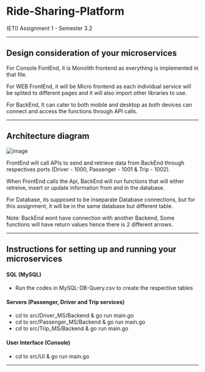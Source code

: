 # Ride-Sharing-Platform
(ETI) Assignment 1 - Semester 3.2

---
## Design consideration of your microservices

For Console FontEnd, it is Monolith frontend as everything is implemented in that file. 

For WEB FrontEnd, it will be Micro frontend as each individual service will be splited to different pages and it will also import other libraries to use.

For BackEnd, It can cater to both mobile and desktop as both devices can connect and access the functions through API calls.

---
## Architecture diagram

![image](https://user-images.githubusercontent.com/77374003/145780560-64ceca45-4e9d-4180-b7c7-744f23841666.png)

FrontEnd will call APIs to send and retrieve data from BackEnd through respectives ports (Driver - 1000, Passenger - 1001 & Trip - 1002).

When FrontEnd calls the Api, BackEnd will run functions that will either retreive, insert or update information from and in the database.

For Database, its supposed to be inseparate Database connections, but for this assignment, it will be in the same database but different table.

Note: BackEnd wont have connection with another Backend, Some functions will have return values hence there is 2 different arrows.

---
## Instructions for setting up and running your microservices

#### SQL (MySQL)
- Run the codes in MySQL-DB-Query.csv to create the respective tables

#### Servers (Passenger, Driver and Trip services)
- cd to src/Driver_MS/Backend & go run main.go
- cd to src/Passenger_MS/Backend & go run main.go
- cd to src/Trip_MS/Backend & go run main.go

#### User Interface (Console)
- cd to src/UI & go run main.go
---
